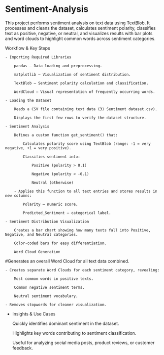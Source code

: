 # Sentiment-Analysis
This project performs sentiment analysis on text data using TextBlob. It processes and cleans the dataset, calculates sentiment polarity, classifies text as positive, negative, or neutral, and visualizes results with bar plots and word clouds to highlight common words across sentiment categories. 

Workflow & Key Steps

    - Importing Required Libraries

        pandas – Data loading and preprocessing.

        matplotlib – Visualization of sentiment distribution.

        TextBlob – Sentiment polarity calculation and classification.

        WordCloud – Visual representation of frequently occurring words.

    - Loading the Dataset

        Reads a CSV file containing text data (3) Sentiment dataset.csv).

        Displays the first few rows to verify the dataset structure.

    - Sentiment Analysis

        Defines a custom function get_sentiment() that:

            Calculates polarity score using TextBlob (range: -1 = very negative, +1 = very positive).

            Classifies sentiment into:

                Positive (polarity > 0.1)

                Negative (polarity < -0.1)

                Neutral (otherwise)

        - Applies this function to all text entries and stores results in new columns:

            Polarity – numeric score.

            Predicted_Sentiment – categorical label.

    - Sentiment Distribution Visualization

        Creates a bar chart showing how many texts fall into Positive, Negative, and Neutral categories.

        Color-coded bars for easy differentiation.
       
        Word Cloud Generation

  #Generates an overall Word Cloud for all text data combined.

    - Creates separate Word Clouds for each sentiment category, revealing:

        Most common words in positive texts.

        Common negative sentiment terms.

        Neutral sentiment vocabulary.

    - Removes stopwords for cleaner visualization.

- Insights & Use Cases

    Quickly identifies dominant sentiment in the dataset.

    Highlights key words contributing to sentiment classification.

    Useful for analyzing social media posts, product reviews, or customer feedback.
